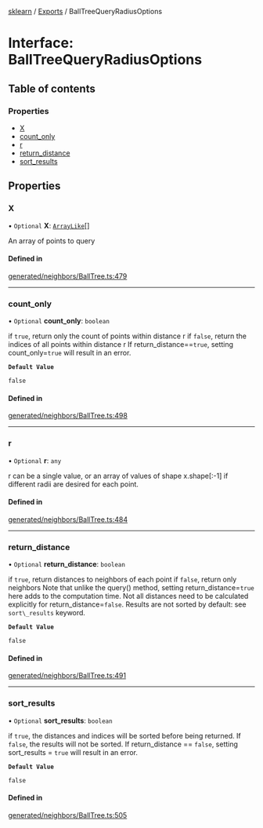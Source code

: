 [sklearn](../readme.md) / [Exports](../modules.md) / BallTreeQueryRadiusOptions

# Interface: BallTreeQueryRadiusOptions

## Table of contents

### Properties

- [X](BallTreeQueryRadiusOptions.md#x)
- [count\_only](BallTreeQueryRadiusOptions.md#count_only)
- [r](BallTreeQueryRadiusOptions.md#r)
- [return\_distance](BallTreeQueryRadiusOptions.md#return_distance)
- [sort\_results](BallTreeQueryRadiusOptions.md#sort_results)

## Properties

### X

• `Optional` **X**: [`ArrayLike`](../modules.md#arraylike)[]

An array of points to query

#### Defined in

[generated/neighbors/BallTree.ts:479](https://github.com/transitive-bullshit/scikit-learn-ts/blob/367336a/packages/sklearn/src/generated/neighbors/BallTree.ts#L479)

___

### count\_only

• `Optional` **count\_only**: `boolean`

if `true`, return only the count of points within distance r if `false`, return the indices of all points within distance r If return\_distance==`true`, setting count\_only=`true` will result in an error.

**`Default Value`**

`false`

#### Defined in

[generated/neighbors/BallTree.ts:498](https://github.com/transitive-bullshit/scikit-learn-ts/blob/367336a/packages/sklearn/src/generated/neighbors/BallTree.ts#L498)

___

### r

• `Optional` **r**: `any`

r can be a single value, or an array of values of shape x.shape\[:-1\] if different radii are desired for each point.

#### Defined in

[generated/neighbors/BallTree.ts:484](https://github.com/transitive-bullshit/scikit-learn-ts/blob/367336a/packages/sklearn/src/generated/neighbors/BallTree.ts#L484)

___

### return\_distance

• `Optional` **return\_distance**: `boolean`

if `true`, return distances to neighbors of each point if `false`, return only neighbors Note that unlike the query() method, setting return\_distance=`true` here adds to the computation time. Not all distances need to be calculated explicitly for return\_distance=`false`. Results are not sorted by default: see `sort\_results` keyword.

**`Default Value`**

`false`

#### Defined in

[generated/neighbors/BallTree.ts:491](https://github.com/transitive-bullshit/scikit-learn-ts/blob/367336a/packages/sklearn/src/generated/neighbors/BallTree.ts#L491)

___

### sort\_results

• `Optional` **sort\_results**: `boolean`

if `true`, the distances and indices will be sorted before being returned. If `false`, the results will not be sorted. If return\_distance == `false`, setting sort\_results = `true` will result in an error.

**`Default Value`**

`false`

#### Defined in

[generated/neighbors/BallTree.ts:505](https://github.com/transitive-bullshit/scikit-learn-ts/blob/367336a/packages/sklearn/src/generated/neighbors/BallTree.ts#L505)
